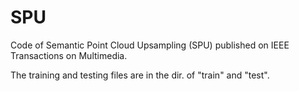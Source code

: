 # SPU
Code of Semantic Point Cloud Upsampling (SPU) published on IEEE Transactions on Multimedia.


The training and testing files are in the dir. of "train" and "test".

